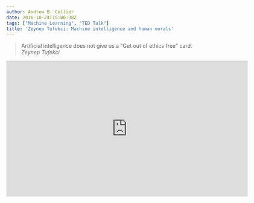 ```yaml
---
author: Andrew B. Collier
date: 2016-10-24T15:00:38Z
tags: ["Machine Learning", "TED Talk"]
title: 'Zeynep Tufekci: Machine intelligence and human morals'
---
```


<!--more-->

<blockquote>
Artificial intelligence does not give us a "Get out of ethics free" card.
<cite>Zeynep Tufekci</cite>
</blockquote>

<iframe src="https://embed.ted.com/talks/zeynep_tufekci_machine_intelligence_makes_human_morals_more_important" width="640" height="360" frameborder="0" scrolling="no" webkitAllowFullScreen mozallowfullscreen allowFullScreen></iframe>